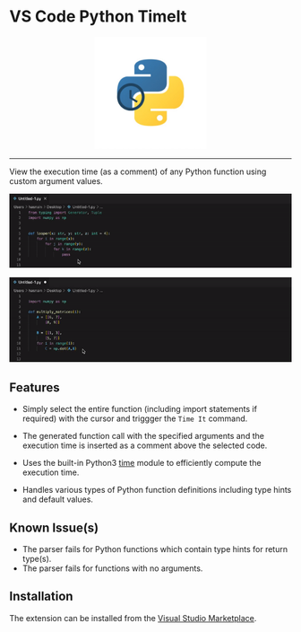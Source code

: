 # VS Code Python TimeIt

<p align="center">
    <img width=200 src="images/icon.jpg" alt="VS Code Python Time It Logo">
</p>

---

View the execution time (as a comment) of any Python function using custom argument values.

<p align="center">
<img src="images/demo_time.gif" alt="Demo"/>
</p>

<p align="center">
<img src="images/demo_time_2.gif" alt="Demo"/>
</p>


## Features

* Simply select the entire function (including import statements if required) with the cursor and triggger the `Time It` command. 

* The generated function call with the specified arguments and the execution time is inserted as a comment above the selected code.

* Uses the built-in Python3 [time](https://docs.python.org/3/library/time.html) module to efficiently compute the execution time.

* Handles various types of Python function definitions including type hints and default values.


## Known Issue(s)

* The parser fails for Python functions which contain type hints for return type(s).
* The parser fails for functions with no arguments.


## Installation 
The extension can be installed from the [Visual Studio Marketplace](https://marketplace.visualstudio.com/items?itemName=HasnainRoopawalla.vscode-python-timeit).